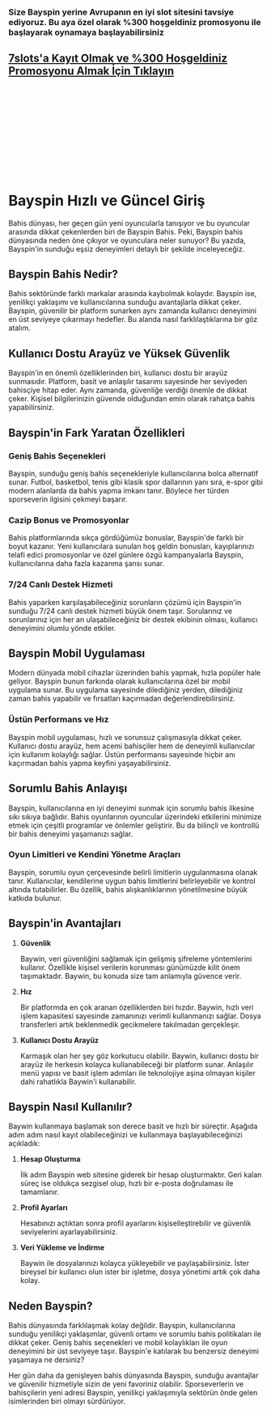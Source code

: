 ### Size Bayspin yerine Avrupanın en iyi slot sitesini tavsiye ediyoruz. Bu aya özel olarak %300 hoşgeldiniz promosyonu ile başlayarak oynamaya başlayabilirsiniz
## [7slots'a Kayıt Olmak ve %300 Hoşgeldiniz Promosyonu Almak İçin Tıklayın](https://cutt.ly/yeEDcRZl)
<br>
<br>

<br>

<br>

<br>
<br>
<br>
<br>

<br>

<br>

# Bayspin Hızlı ve Güncel Giriş

Bahis dünyası, her geçen gün yeni oyuncularla tanışıyor ve bu oyuncular arasında dikkat çekenlerden biri de Bayspin Bahis. Peki, Bayspin bahis dünyasında neden öne çıkıyor ve oyunculara neler sunuyor? Bu yazıda, Bayspin'in sunduğu eşsiz deneyimleri detaylı bir şekilde inceleyeceğiz.

## Bayspin Bahis Nedir?

Bahis sektöründe farklı markalar arasında kaybolmak kolaydır. Bayspin ise, yenilikçi yaklaşımı ve kullanıcılarına sunduğu avantajlarla dikkat çeker. Bayspin, güvenilir bir platform sunarken aynı zamanda kullanıcı deneyimini en üst seviyeye çıkarmayı hedefler. Bu alanda nasıl farklılaştıklarına bir göz atalım.

## Kullanıcı Dostu Arayüz ve Yüksek Güvenlik

Bayspin'in en önemli özelliklerinden biri, kullanıcı dostu bir arayüz sunmasıdır. Platform, basit ve anlaşılır tasarımı sayesinde her seviyeden bahisçiye hitap eder. Aynı zamanda, güvenliğe verdiği önemle de dikkat çeker. Kişisel bilgilerinizin güvende olduğundan emin olarak rahatça bahis yapabilirsiniz.

## Bayspin'in Fark Yaratan Özellikleri

### Geniş Bahis Seçenekleri

Bayspin, sunduğu geniş bahis seçenekleriyle kullanıcılarına bolca alternatif sunar. Futbol, basketbol, tenis gibi klasik spor dallarının yanı sıra, e-spor gibi modern alanlarda da bahis yapma imkanı tanır. Böylece her türden sporseverin ilgisini çekmeyi başarır.

### Cazip Bonus ve Promosyonlar

Bahis platformlarında sıkça gördüğümüz bonuslar, Bayspin'de farklı bir boyut kazanır. Yeni kullanıcılara sunulan hoş geldin bonusları, kayıplarınızı telafi edici promosyonlar ve özel günlere özgü kampanyalarla Bayspin, kullanıcılarına daha fazla kazanma şansı sunar.

### 7/24 Canlı Destek Hizmeti

Bahis yaparken karşılaşabileceğiniz sorunların çözümü için Bayspin'in sunduğu 7/24 canlı destek hizmeti büyük önem taşır. Sorularınız ve sorunlarınız için her an ulaşabileceğiniz bir destek ekibinin olması, kullanıcı deneyimini olumlu yönde etkiler.

## Bayspin Mobil Uygulaması

Modern dünyada mobil cihazlar üzerinden bahis yapmak, hızla popüler hale geliyor. Bayspin bunun farkında olarak kullanıcılarına özel bir mobil uygulama sunar. Bu uygulama sayesinde dilediğiniz yerden, dilediğiniz zaman bahis yapabilir ve fırsatları kaçırmadan değerlendirebilirsiniz.

### Üstün Performans ve Hız

Bayspin mobil uygulaması, hızlı ve sorunsuz çalışmasıyla dikkat çeker. Kullanıcı dostu arayüz, hem acemi bahisçiler hem de deneyimli kullanıcılar için kullanım kolaylığı sağlar. Üstün performansı sayesinde hiçbir anı kaçırmadan bahis yapma keyfini yaşayabilirsiniz.

## Sorumlu Bahis Anlayışı

Bayspin, kullanıcılarına en iyi deneyimi sunmak için sorumlu bahis ilkesine sıkı sıkıya bağlıdır. Bahis oyunlarının oyuncular üzerindeki etkilerini minimize etmek için çeşitli programlar ve önlemler geliştirir. Bu da bilinçli ve kontrollü bir bahis deneyimi yaşamanızı sağlar.

### Oyun Limitleri ve Kendini Yönetme Araçları

Bayspin, sorumlu oyun çerçevesinde belirli limitlerin uygulanmasına olanak tanır. Kullanıcılar, kendilerine uygun bahis limitlerini belirleyebilir ve kontrol altında tutabilirler. Bu özellik, bahis alışkanlıklarının yönetilmesine büyük katkıda bulunur.

## Bayspin'in Avantajları

1. **Güvenlik**

   Baywin, veri güvenliğini sağlamak için gelişmiş şifreleme yöntemlerini kullanır. Özellikle kişisel verilerin korunması günümüzde kilit önem taşımaktadır. Baywin, bu konuda size tam anlamıyla güvence verir.

2. **Hız**

   Bir platformda en çok aranan özelliklerden biri hızdır. Baywin, hızlı veri işlem kapasitesi sayesinde zamanınızı verimli kullanmanızı sağlar. Dosya transferleri artık beklenmedik gecikmelere takılmadan gerçekleşir.

3. **Kullanıcı Dostu Arayüz**

   Karmaşık olan her şey göz korkutucu olabilir. Baywin, kullanıcı dostu bir arayüz ile herkesin kolayca kullanabileceği bir platform sunar. Anlaşılır menü yapısı ve basit işlem adımları ile teknolojiye aşina olmayan kişiler dahi rahatlıkla Baywin'i kullanabilir.

## Bayspin Nasıl Kullanılır?

Baywin kullanmaya başlamak son derece basit ve hızlı bir süreçtir. Aşağıda adım adım nasıl kayıt olabileceğinizi ve kullanmaya başlayabileceğinizi açıkladık:

1. **Hesap Oluşturma**

   İlk adım Bayspin web sitesine giderek bir hesap oluşturmaktır. Geri kalan süreç ise oldukça sezgisel olup, hızlı bir e-posta doğrulaması ile tamamlanır.

2. **Profil Ayarları**

   Hesabınızı açtıktan sonra profil ayarlarını kişiselleştirebilir ve güvenlik seviyelerini ayarlayabilirsiniz.

3. **Veri Yükleme ve İndirme**

   Baywin ile dosyalarınızı kolayca yükleyebilir ve paylaşabilirsiniz. İster bireysel bir kullanıcı olun ister bir işletme, dosya yönetimi artık çok daha kolay.

## Neden Bayspin?

Bahis dünyasında farklılaşmak kolay değildir. Bayspin, kullanıcılarına sunduğu yenilikçi yaklaşımlar, güvenli ortamı ve sorumlu bahis politikaları ile dikkat çeker. Geniş bahis seçenekleri ve mobil kolaylıkları ile oyun deneyimini bir üst seviyeye taşır. Bayspin'e katılarak bu benzersiz deneyimi yaşamaya ne dersiniz?

Her gün daha da genişleyen bahis dünyasında Bayspin, sunduğu avantajlar ve güvenilir hizmetiyle sizin de yeni favoriniz olabilir. Sporseverlerin ve bahisçilerin yeni adresi Bayspin, yenilikçi yaklaşımıyla sektörün önde gelen isimlerinden biri olmayı sürdürüyor.
